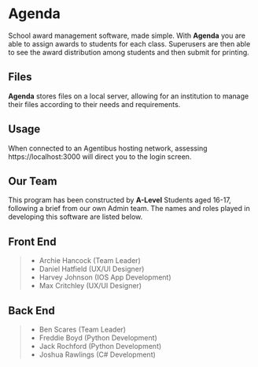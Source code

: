 # Agenda

School award management software, made simple. With **Agenda** you are able to assign awards to students for each class. Superusers are then able to see the award distribution among students and then submit for printing. 

## Files

**Agenda** stores files on a local server, allowing for an institution to manage their files according to their needs and requirements.

## Usage

When connected to an Agentibus hosting network, assessing https://localhost:3000 will direct you to the login screen.

## Our Team

This program has been constructed by **A-Level** Students aged 16-17, following a brief from our own Admin team. The names and roles played in developing this software are listed below.

Front End
-
> - Archie Hancock 	(Team Leader)
> - Daniel Hatfield		(UX/UI Designer)
>  - Harvey Johnson	(IOS App Development)
> - Max Critchley		(UX/UI Designer)

Back End
-
> - Ben Scares  			(Team Leader)
> - Freddie Boyd		(Python Development)
> - Jack Rochford		(Python Development)
> - Joshua Rawlings	(C# Development)
